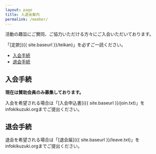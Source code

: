 ```yaml
---
layout: page
title: 入退会案内
permalink: /member/
---
```


活動の趣旨にご賛同、ご協力いただける方々にご入会いただいております。

「[定款]({{ site.baseurl }}/teikan)」を必ずご一読ください。

* <a href="{{ site.baseurl }}{{ page.url }}#join">入会手続</a>
* <a href="{{ site.baseurl }}{{ page.url }}#leave">退会手続</a>

<a name="join">入会手続</a>
---

**現在は賛助会員のみ募集しております。**

入会を希望される場合は「[入会申込書]({{ site.baseurl }}/join.txt)」をinfo<i class="fa fa-at" aria-hidden="true"></i>kikuzuki.orgまでご提出ください。

<a name="leave">退会手続</a>
---

退会を希望される場合は「[退会届]({{ site.baseurl }}/leave.txt)」をinfo<i class="fa fa-at" aria-hidden="true"></i>kikuzuki.orgまでご提出ください。
